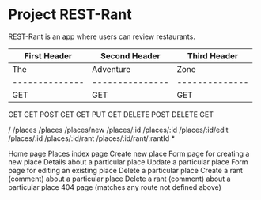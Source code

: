 # Project REST-Rant

REST-Rant is an app where users can review restaurants.

| First Header | Second Header | Third Header |
|--------------|---------------|--------------|
| The          | Adventure     | Zone         |
|--------------|---------------|--------------|
| GET          | GET           | GET          |
GET
GET
POST
GET
GET
PUT
GET
DELETE
POST
DELETE
GET

/
/places
/places
/places/new
/places/:id
/places/:id
/places/:id/edit
/places/:id
/places/:id/rant
/places/:id/rant/:rantId
*
	
Home page
Places index page
Create new place
Form page for creating a new place
Details about a particular place
Update a particular place
Form page for editing an existing place
Delete a particular place
Create a rant (comment) about a particular place
Delete a rant (comment) about a particular place
404 page (matches any route not defined above)
